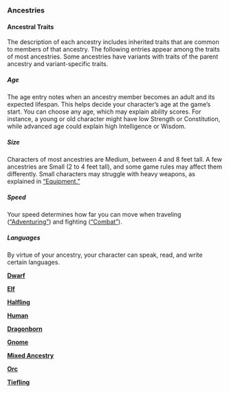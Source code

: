 ### Ancestries

#### Ancestral Traits
The description of each ancestry includes inherited traits that are common to members of that ancestry.
The following entries appear among the traits of most ancestries.
Some ancestries have variants with traits of the parent ancestry and variant-specific traits.

##### Age
The age entry notes when an ancestry member becomes an adult and its expected lifespan.
This helps decide your character’s age at the game’s start.
You can choose any age, which may explain ability scores.
For instance, a young or old character might have low Strength or Constitution, while advanced age could explain high Intelligence or Wisdom.

##### Size
Characters of most ancestries are Medium, between 4 and 8 feet tall.
A few ancestries are Small (2 to 4 feet tall), and some game rules may affect them differently.
Small characters may struggle with heavy weapons, as explained in [“Equipment.”](#equipment)

##### Speed
Your speed determines how far you can move when traveling ([“Adventuring”](#adventuring)) and fighting ([“Combat”](#combat)).

##### Languages
By virtue of your ancestry, your character can speak, read, and write certain languages.

[**Dwarf**](./Ancestries/Dwarf.md)

[**Elf**](./Ancestries/Elf.md)

[**Halfling**](./Ancestries/Halfling.md)

[**Human**](./Ancestries/Human.md)

[**Dragonborn**](./Ancestries/Dragonborn.md)

[**Gnome**](./Ancestries/Gnome.md)

[**Mixed Ancestry**](./Ancestries/Mixed_Ancestry.md)

[**Orc**](./Ancestries/Orc.md)

[**Tiefling**](./Ancestries/Tiefling.md)
